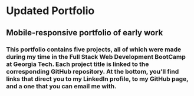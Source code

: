 # Updated Portfolio
## Mobile-responsive portfolio of early work


### This portfolio contains five projects, all of which were made during my time in the Full Stack Web Development BootCamp at Georgia Tech.  Each project title is linked to the corresponding GitHub repository.  At the bottom, you'll find links that direct you to my LinkedIn profile, to my GitHub page, and a one that you can email me with.  
